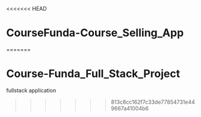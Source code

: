 <<<<<<< HEAD
# CourseFunda-Course_Selling_App
=======
# Course-Funda_Full_Stack_Project
fullstack application
>>>>>>> 813c8cc162f7c33de77854731e449667a41004b6
